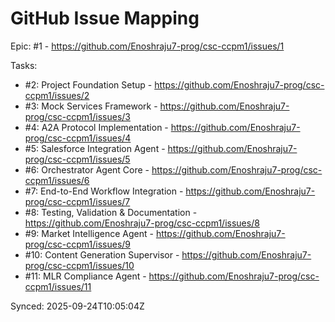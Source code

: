 # GitHub Issue Mapping

Epic: #1 - https://github.com/Enoshraju7-prog/csc-ccpm1/issues/1

Tasks:
- #2: Project Foundation Setup - https://github.com/Enoshraju7-prog/csc-ccpm1/issues/2
- #3: Mock Services Framework - https://github.com/Enoshraju7-prog/csc-ccpm1/issues/3
- #4: A2A Protocol Implementation - https://github.com/Enoshraju7-prog/csc-ccpm1/issues/4
- #5: Salesforce Integration Agent - https://github.com/Enoshraju7-prog/csc-ccpm1/issues/5
- #6: Orchestrator Agent Core - https://github.com/Enoshraju7-prog/csc-ccpm1/issues/6
- #7: End-to-End Workflow Integration - https://github.com/Enoshraju7-prog/csc-ccpm1/issues/7
- #8: Testing, Validation & Documentation - https://github.com/Enoshraju7-prog/csc-ccpm1/issues/8
- #9: Market Intelligence Agent - https://github.com/Enoshraju7-prog/csc-ccpm1/issues/9
- #10: Content Generation Supervisor - https://github.com/Enoshraju7-prog/csc-ccpm1/issues/10
- #11: MLR Compliance Agent - https://github.com/Enoshraju7-prog/csc-ccpm1/issues/11

Synced: 2025-09-24T10:05:04Z
